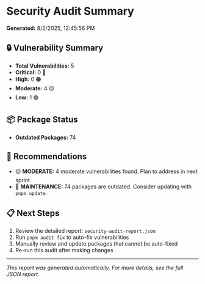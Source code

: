 # Security Audit Summary

**Generated:** 8/2/2025, 12:45:56 PM

## 🔒 Vulnerability Summary

- **Total Vulnerabilities:** 5
- **Critical:** 0 🔴
- **High:** 0 🟠
- **Moderate:** 4 🟡
- **Low:** 1 🟢

## 📦 Package Status

- **Outdated Packages:** 74

## 🎯 Recommendations

- 🟡 **MODERATE:** 4 moderate vulnerabilities found. Plan to address in next sprint.
- 📅 **MAINTENANCE:** 74 packages are outdated. Consider updating with `pnpm update`.

## 📋 Next Steps

1. Review the detailed report: `security-audit-report.json`
2. Run `pnpm audit fix` to auto-fix vulnerabilities
3. Manually review and update packages that cannot be auto-fixed
4. Re-run this audit after making changes

---
*This report was generated automatically. For more details, see the full JSON report.*
